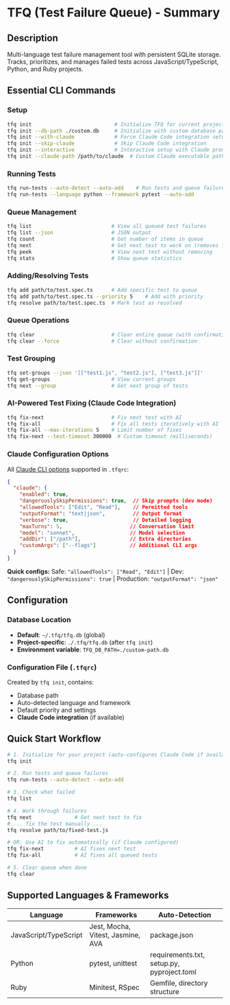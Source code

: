 # TFQ (Test Failure Queue) - Summary

## Description
Multi-language test failure management tool with persistent SQLite storage. Tracks, prioritizes, and manages failed tests across JavaScript/TypeScript, Python, and Ruby projects.

## Essential CLI Commands

### Setup
```bash
tfq init                           # Initialize TFQ for current project (auto-configures Claude if available)
tfq init --db-path ./custom.db     # Initialize with custom database path
tfq init --with-claude             # Force Claude Code integration setup
tfq init --skip-claude             # Skip Claude Code integration
tfq init --interactive             # Interactive setup with Claude prompts
tfq init --claude-path /path/to/claude  # Custom Claude executable path
```

### Running Tests
```bash
tfq run-tests --auto-detect --auto-add    # Run tests and queue failures
tfq run-tests --language python --framework pytest --auto-add
```

### Queue Management
```bash
tfq list                          # View all queued test failures
tfq list --json                   # JSON output
tfq count                         # Get number of items in queue
tfq next                          # Get next test to work on (removes from queue)
tfq peek                          # View next test without removing
tfq stats                         # Show queue statistics
```

### Adding/Resolving Tests
```bash
tfq add path/to/test.spec.ts      # Add specific test to queue
tfq add path/to/test.spec.ts --priority 5    # Add with priority
tfq resolve path/to/test.spec.ts  # Mark test as resolved
```

### Queue Operations
```bash
tfq clear                         # Clear entire queue (with confirmation)
tfq clear --force                 # Clear without confirmation
```

### Test Grouping
```bash
tfq set-groups --json '[["test1.js", "test2.js"], ["test3.js"]]'
tfq get-groups                    # View current groups
tfq next --group                  # Get next group of tests
```

### AI-Powered Test Fixing (Claude Code Integration)
```bash
tfq fix-next                      # Fix next test with AI
tfq fix-all                       # Fix all tests iteratively with AI
tfq fix-all --max-iterations 5    # Limit number of fixes
tfq fix-next --test-timeout 300000  # Custom timeout (milliseconds)
```

### Claude Configuration Options
All [Claude CLI options](https://docs.anthropic.com/en/docs/claude-code/cli-reference) supported in `.tfqrc`:
```json
{
  "claude": {
    "enabled": true,
    "dangerouslySkipPermissions": true,  // Skip prompts (dev mode)
    "allowedTools": ["Edit", "Read"],    // Permitted tools
    "outputFormat": "text|json",         // Output format
    "verbose": true,                     // Detailed logging
    "maxTurns": 5,                      // Conversation limit
    "model": "sonnet",                  // Model selection
    "addDir": ["/path"],                // Extra directories
    "customArgs": ["--flags"]           // Additional CLI args
  }
}
```

**Quick configs:** Safe: `"allowedTools": ["Read", "Edit"]` | Dev: `"dangerouslySkipPermissions": true` | Production: `"outputFormat": "json"`

## Configuration

### Database Location
- **Default**: `~/.tfq/tfq.db` (global)
- **Project-specific**: `./.tfq/tfq.db` (after `tfq init`)
- **Environment variable**: `TFQ_DB_PATH=./custom-path.db`

### Configuration File (`.tfqrc`)
Created by `tfq init`, contains:
- Database path
- Auto-detected language and framework
- Default priority and settings
- **Claude Code integration** (if available)

## Quick Start Workflow

```bash
# 1. Initialize for your project (auto-configures Claude Code if available)
tfq init

# 2. Run tests and queue failures
tfq run-tests --auto-detect --auto-add

# 3. Check what failed
tfq list

# 4. Work through failures
tfq next              # Get next test to fix
# ... fix the test manually ...
tfq resolve path/to/fixed-test.js

# OR: Use AI to fix automatically (if Claude configured)
tfq fix-next          # AI fixes next test
tfq fix-all           # AI fixes all queued tests

# 5. Clear queue when done
tfq clear
```

## Supported Languages & Frameworks

| Language | Frameworks | Auto-Detection |
|----------|------------|----------------|
| JavaScript/TypeScript | Jest, Mocha, Vitest, Jasmine, AVA | package.json |
| Python | pytest, unittest | requirements.txt, setup.py, pyproject.toml |
| Ruby | Minitest, RSpec | Gemfile, directory structure |

